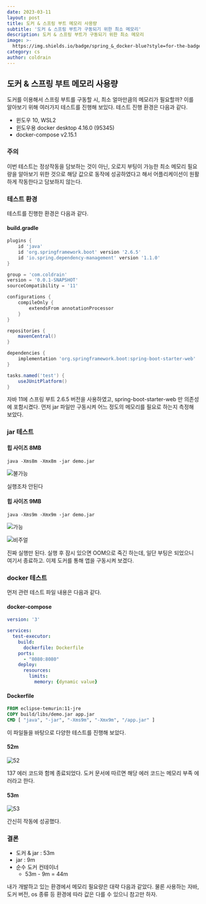 ```yaml
---
date: 2023-03-11
layout: post
title: 도커 & 스프링 부트 메모리 사용량
subtitle: '도커 & 스프링 부트가 구동되기 위한 최소 메모리'
description: 도커 & 스프링 부트가 구동되기 위한 최소 메모리
image: >-
  https://img.shields.io/badge/spring_&_docker-blue?style=for-the-badge
category: cs
author: coldrain
---
```

## 도커 & 스프링 부트 메모리 사용량
도커를 이용해서 스프링 부트를 구동할 시, 최소 얼마만큼의 메모리가 필요할까?
이를 알아보기 위해 여러가지 테스트를 진행해 보있다.
테스트 진행 환경은 다음과 같다.

- 윈도우 10, WSL2
- 윈도우용 docker desktop 4.16.0 (95345)
- docker-compose v2.15.1


### 주의
이번 테스트는 정상작동을 담보하는 것이 아닌, 
오로지 부팅이 가능한 최소 메모리 필요량을 알아보기 위한 것으로
해당 값으로 동작에 성공하였다고 해서 어플리케이션이 원활하게 작동한다고 담보하지 않는다.

### 테스트 환경

테스트를 진행한 환경은 다음과 같다.

#### build.gradle

```groovy
plugins {
    id 'java'
    id 'org.springframework.boot' version '2.6.5'
    id 'io.spring.dependency-management' version '1.1.0'
}

group = 'com.coldrain'
version = '0.0.1-SNAPSHOT'
sourceCompatibility = '11'

configurations {
    compileOnly {
        extendsFrom annotationProcessor
    }
}

repositories {
    mavenCentral()
}

dependencies {
    implementation 'org.springframework.boot:spring-boot-starter-web'
}

tasks.named('test') {
    useJUnitPlatform()
}

```

자바 11에 스프링 부트 2.6.5 버전을 사용하였고,
spring-boot-starter-web 만 의존성에 포함시켰다.
먼저 jar 파일만 구동시켜 어느 정도의 메모리를 필요로 하는지 측정해 보았다.

### jar 테스트

#### 힙 사이즈 8MB

```shell
java -Xms8m -Xmx8m -jar demo.jar
```

![불가능](https://user-images.githubusercontent.com/59993347/224476447-e1a2b551-c0b2-449c-aa83-13d40a913bb5.jpg)


실행조차 안된다

#### 힙 사이즈 9MB
```shell
java -Xms9m -Xmx9m -jar demo.jar
```

![가능](https://user-images.githubusercontent.com/59993347/224476444-d27bd002-5ec8-428e-89f9-e29ac43e9abd.jpg)



![비주얼](https://user-images.githubusercontent.com/59993347/224476679-ea7c5f2f-d03c-4675-9f63-453bd0f0d75c.jpg)

진짜 실행만 된다. 실행 후 잠시 있으면 OOM으로 죽긴 하는데, 
일단 부팅은 되었으니 여기서 종료하고. 이제 도커를 통해 앱을 구동시켜 보겠다.


### docker 테스트

먼저 관련 테스트 파일 내용은 다음과 같다.

#### docker-compose
```yml
version: '3'

services:
  test-executor:
    build:
      dockerfile: Dockerfile
    ports:
      - "8080:8080"
    deploy:
      resources:
        limits:
          memory: {dynamic value}

```

#### Dockerfile

```Dockerfile
FROM eclipse-temurin:11-jre
COPY build/libs/demo.jar app.jar
CMD [ "java", "-jar", "-Xms9m", "-Xmx9m", "/app.jar" ]
```

이 파일들을 바탕으로 다양한 테스트를 진행해 보았다.

#### 52m

![52](https://user-images.githubusercontent.com/59993347/224478042-001aa731-be6f-4c9e-93d7-abce8f12430f.jpg)
 
137 에러 코드와 함께 종료되었다. 
도커 문서에 따르면 해당 에러 코드는 메모리 부족 에러라고 한다.

#### 53m

![53](https://user-images.githubusercontent.com/59993347/224478040-839b3556-52af-4bf6-97e6-d9819242c712.jpg)

간신히 작동에 성공했다.


### 결론

- 도커 & jar : 53m
- jar : 9m
- 순수 도커 컨테이너
    - 53m - 9m = 44m

내가 개발하고 있는 환경에서 메모리 필요량은 대략 다음과 같았다.
물론 사용하는 자바, 도커 버전, os 종류 등 환경에 따라 값은 다를 수 있으니
참고만 하자.